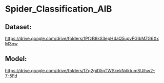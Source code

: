 # Spider_Classification_AIB

## Dataset:
https://drive.google.com/drive/folders/1PfzB8kS3epH4aQ5upvFGIbMZG6XxM3nw

## Model:
https://drive.google.com/drive/folders/1Zq2giD5pTWSkekNdktumSUlhw2-7-5Fd
